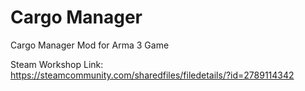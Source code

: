 # Cargo Manager
Cargo Manager Mod for Arma 3 Game

Steam Workshop Link:
https://steamcommunity.com/sharedfiles/filedetails/?id=2789114342
